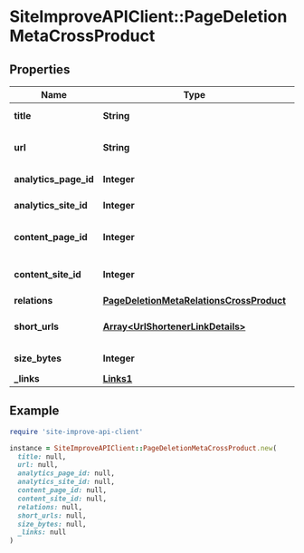 # SiteImproveAPIClient::PageDeletionMetaCrossProduct

## Properties

| Name | Type | Description | Notes |
| ---- | ---- | ----------- | ----- |
| **title** | **String** | Title of the page | [optional] |
| **url** | **String** | URL for the live version of the page | [optional] |
| **analytics_page_id** | **Integer** | Page id for Analytics | [optional] |
| **analytics_site_id** | **Integer** | Site id for Analytics | [optional] |
| **content_page_id** | **Integer** | Page id for Quality Assurance | [optional] |
| **content_site_id** | **Integer** | Site id for Quality Assurance | [optional] |
| **relations** | [**PageDeletionMetaRelationsCrossProduct**](PageDeletionMetaRelationsCrossProduct.md) |  | [optional] |
| **short_urls** | [**Array&lt;UrlShortenerLinkDetails&gt;**](UrlShortenerLinkDetails.md) | The short URLs for the page. | [optional] |
| **size_bytes** | **Integer** | Size in bytes | [optional] |
| **_links** | [**Links1**](Links1.md) |  | [optional] |

## Example

```ruby
require 'site-improve-api-client'

instance = SiteImproveAPIClient::PageDeletionMetaCrossProduct.new(
  title: null,
  url: null,
  analytics_page_id: null,
  analytics_site_id: null,
  content_page_id: null,
  content_site_id: null,
  relations: null,
  short_urls: null,
  size_bytes: null,
  _links: null
)
```

